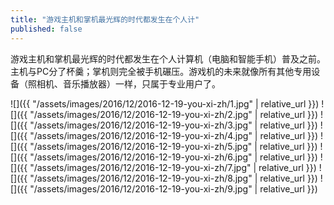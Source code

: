 ```yaml
---
title: "游戏主机和掌机最光辉的时代都发生在个人计"
published: false
---
```

游戏主机和掌机最光辉的时代都发生在个人计算机（电脑和智能手机）普及之前。主机与PC分了杯羹；掌机则完全被手机碾压。游戏机的未来就像所有其他专用设备（照相机、音乐播放器）一样，只属于专业用户了。



![]({{ "/assets/images/2016/12/2016-12-19-you-xi-zh/1.jpg" | relative_url }})
![]({{ "/assets/images/2016/12/2016-12-19-you-xi-zh/2.jpg" | relative_url }})
![]({{ "/assets/images/2016/12/2016-12-19-you-xi-zh/3.jpg" | relative_url }})
![]({{ "/assets/images/2016/12/2016-12-19-you-xi-zh/4.jpg" | relative_url }})
![]({{ "/assets/images/2016/12/2016-12-19-you-xi-zh/5.jpg" | relative_url }})
![]({{ "/assets/images/2016/12/2016-12-19-you-xi-zh/6.jpg" | relative_url }})
![]({{ "/assets/images/2016/12/2016-12-19-you-xi-zh/7.jpg" | relative_url }})
![]({{ "/assets/images/2016/12/2016-12-19-you-xi-zh/8.jpg" | relative_url }})
![]({{ "/assets/images/2016/12/2016-12-19-you-xi-zh/9.jpg" | relative_url }})
